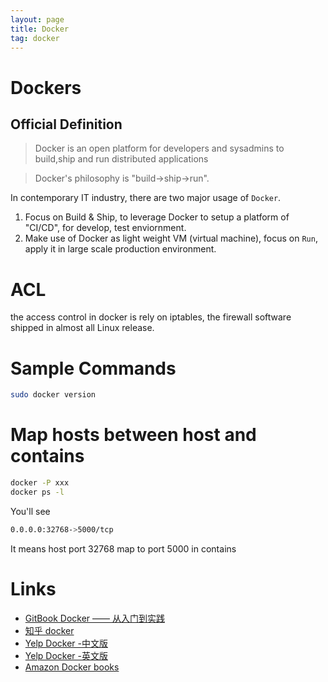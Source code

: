 ```yaml
---
layout: page
title: Docker
tag: docker
---
```

# Dockers

## Official Definition

> Docker is an open platform for developers and sysadmins to build,ship and run distributed applications

>Docker's philosophy is "build->ship->run".

In contemporary IT industry, there are two major usage of `Docker`.

1. Focus on Build & Ship, to leverage Docker to setup a platform of "CI/CD", for develop, test enviornment.
1. Make use of Docker as light weight VM (virtual machine), focus on `Run`, apply it in large scale production environment.

# ACL

the access control in docker is rely on iptables, the firewall software shipped in almost all Linux release.

# Sample Commands
```sh
sudo docker version
```

# Map hosts between host and contains
```sh
docker -P xxx
docker ps -l
```
You'll see
```sh
0.0.0.0:32768->5000/tcp   
```
It means host port 32768 map to port 5000 in contains 

# Links
- [GitBook Docker —— 从入门到实践](https://www.gitbook.com/book/yeasy/docker_practice/details)
- [知乎 docker](https://www.zhihu.com/question/27227492)
- [Yelp Docker -中文版](http://dockone.io/article/626)
- [Yelp Docker -英文版](http://engineeringblog.yelp.com/2015/08/docker-in-the-real-world-at-yelp.html)
- [Amazon Docker books](https://www.amazon.cn/%E5%9B%BE%E4%B9%A6/dp/1784397938?ie=UTF8&camp=536&creative=3132&creativeASIN=1784397938&linkCode=as2&ref_=as_li_ss_tl&tag=flamingtop-23)
